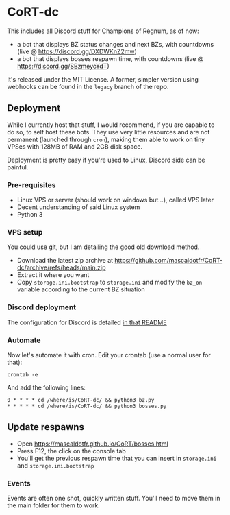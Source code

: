 # CoRT-dc

This includes all Discord stuff for Champions of Regnum, as of now:
- a bot that displays BZ status changes and next BZs, with countdowns (live @ https://discord.gg/DXDWKnZ2mw)
- a bot that displays bosses respawn time, with countdowns (live @ https://discord.gg/SBzmeycYdT)

It's released under the MIT License. A former, simpler version using webhooks can be
found in the `legacy` branch of the repo.

## Deployment

While I currently host that stuff, I would recommend, if you are capable to do
so, to self host these bots. They use very little resources and are not
permanent (launched through `cron`), making them able to work on tiny VPSes
with 128MB of RAM and 2GB disk space.

Deployment is pretty easy if you're used to Linux, Discord side can be painful.

### Pre-requisites

- Linux VPS or server (should work on windows but...), called VPS later
- Decent understanding of said Linux system
- Python 3

### VPS setup

You could use git, but I am detailing the good old download method.

- Download the latest zip archive at https://github.com/mascaldotfr/CoRT-dc/archive/refs/heads/main.zip
- Extract it where you want
- Copy `storage.ini.bootstrap` to `storage.ini` and modify the `bz_on` variable
  according to the current BZ situation

### Discord deployment

The configuration for Discord is detailed [in that README](README.discord.md)

### Automate

Now let's automate it with cron. Edit your crontab (use a normal user for
that):

```
crontab -e
```
And add the following lines:

```
0 * * * * cd /where/is/CoRT-dc/ && python3 bz.py
* * * * * cd /where/is/CoRT-dc/ && python3 bosses.py
```

## Update respawns

- Open https://mascaldotfr.github.io/CoRT/bosses.html
- Press F12, the click on the console tab
- You'll get the previous respawn time that you can insert in `storage.ini` and
 `storage.ini.bootstrap`

### Events

Events are often one shot, quickly written stuff. You'll need to move them in
the main folder for them to work.
